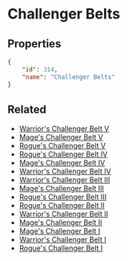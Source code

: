 # Challenger Belts

<no description available>

## Properties

```json
{
    "id": 314,
    "name": "Challenger Belts"
}
```

## Related

- [Warrior's Challenger Belt V](../items/19205-warrior-s-challenger-belt-v.md)
- [Mage's Challenger Belt V](../items/19210-mage-s-challenger-belt-v.md)
- [Rogue's Challenger Belt V](../items/19215-rogue-s-challenger-belt-v.md)
- [Rogue's Challenger Belt IV](../items/19214-rogue-s-challenger-belt-iv.md)
- [Mage's Challenger Belt IV](../items/19209-mage-s-challenger-belt-iv.md)
- [Warrior's Challenger Belt IV](../items/19204-warrior-s-challenger-belt-iv.md)
- [Warrior's Challenger Belt III](../items/19203-warrior-s-challenger-belt-iii.md)
- [Mage's Challenger Belt III](../items/19208-mage-s-challenger-belt-iii.md)
- [Rogue's Challenger Belt III](../items/19213-rogue-s-challenger-belt-iii.md)
- [Rogue's Challenger Belt II](../items/19212-rogue-s-challenger-belt-ii.md)
- [Warrior's Challenger Belt II](../items/19202-warrior-s-challenger-belt-ii.md)
- [Mage's Challenger Belt II](../items/19207-mage-s-challenger-belt-ii.md)
- [Mage's Challenger Belt I](../items/19206-mage-s-challenger-belt-i.md)
- [Warrior's Challenger Belt I](../items/19201-warrior-s-challenger-belt-i.md)
- [Rogue's Challenger Belt I](../items/19211-rogue-s-challenger-belt-i.md)

